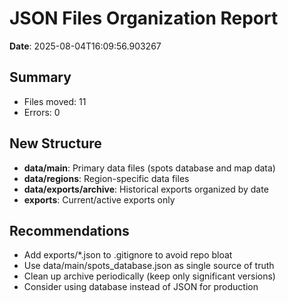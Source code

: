 # JSON Files Organization Report

**Date**: 2025-08-04T16:09:56.903267

## Summary

- Files moved: 11
- Errors: 0

## New Structure

- **data/main**: Primary data files (spots database and map data)
- **data/regions**: Region-specific data files
- **data/exports/archive**: Historical exports organized by date
- **exports**: Current/active exports only

## Recommendations

- Add exports/*.json to .gitignore to avoid repo bloat
- Use data/main/spots_database.json as single source of truth
- Clean up archive periodically (keep only significant versions)
- Consider using database instead of JSON for production

